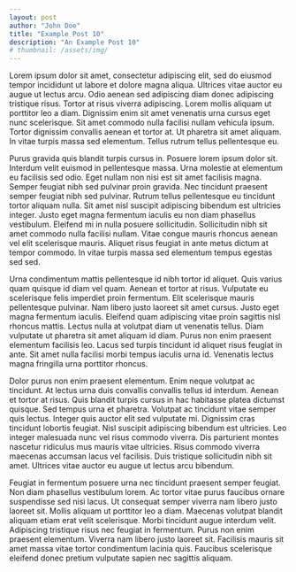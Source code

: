 ```yaml
---
layout: post
author: "John Doe"
title: "Example Post 10"
description: "An Example Post 10"
# thumbnail: /assets/img/
---
```


Lorem ipsum dolor sit amet, consectetur adipiscing elit, sed do eiusmod tempor incididunt ut labore et dolore magna aliqua. Ultrices vitae auctor eu augue ut lectus arcu. Odio aenean sed adipiscing diam donec adipiscing tristique risus. Tortor at risus viverra adipiscing. Lorem mollis aliquam ut porttitor leo a diam. Dignissim enim sit amet venenatis urna cursus eget nunc scelerisque. Sit amet commodo nulla facilisi nullam vehicula ipsum. Tortor dignissim convallis aenean et tortor at. Ut pharetra sit amet aliquam. In vitae turpis massa sed elementum. Tellus rutrum tellus pellentesque eu.

Purus gravida quis blandit turpis cursus in. Posuere lorem ipsum dolor sit. Interdum velit euismod in pellentesque massa. Urna molestie at elementum eu facilisis sed odio. Eget nullam non nisi est sit amet facilisis magna. Semper feugiat nibh sed pulvinar proin gravida. Nec tincidunt praesent semper feugiat nibh sed pulvinar. Rutrum tellus pellentesque eu tincidunt tortor aliquam nulla. Sit amet nisl suscipit adipiscing bibendum est ultricies integer. Justo eget magna fermentum iaculis eu non diam phasellus vestibulum. Eleifend mi in nulla posuere sollicitudin. Sollicitudin nibh sit amet commodo nulla facilisi nullam. Vitae congue mauris rhoncus aenean vel elit scelerisque mauris. Aliquet risus feugiat in ante metus dictum at tempor commodo. In vitae turpis massa sed elementum tempus egestas sed sed.

Urna condimentum mattis pellentesque id nibh tortor id aliquet. Quis varius quam quisque id diam vel quam. Aenean et tortor at risus. Vulputate eu scelerisque felis imperdiet proin fermentum. Elit scelerisque mauris pellentesque pulvinar. Nam libero justo laoreet sit amet cursus. Justo eget magna fermentum iaculis. Eleifend quam adipiscing vitae proin sagittis nisl rhoncus mattis. Lectus nulla at volutpat diam ut venenatis tellus. Diam vulputate ut pharetra sit amet aliquam id diam. Purus non enim praesent elementum facilisis leo. Lacus sed turpis tincidunt id aliquet risus feugiat in ante. Sit amet nulla facilisi morbi tempus iaculis urna id. Venenatis lectus magna fringilla urna porttitor rhoncus.

Dolor purus non enim praesent elementum. Enim neque volutpat ac tincidunt. At lectus urna duis convallis convallis tellus id interdum. Aenean et tortor at risus. Quis blandit turpis cursus in hac habitasse platea dictumst quisque. Sed tempus urna et pharetra. Volutpat ac tincidunt vitae semper quis lectus. Integer quis auctor elit sed vulputate mi. Dignissim cras tincidunt lobortis feugiat. Nisl suscipit adipiscing bibendum est ultricies. Leo integer malesuada nunc vel risus commodo viverra. Dis parturient montes nascetur ridiculus mus mauris vitae ultricies. Risus commodo viverra maecenas accumsan lacus vel facilisis. Duis tristique sollicitudin nibh sit amet. Ultrices vitae auctor eu augue ut lectus arcu bibendum.

Feugiat in fermentum posuere urna nec tincidunt praesent semper feugiat. Non diam phasellus vestibulum lorem. Ac tortor vitae purus faucibus ornare suspendisse sed nisi lacus. Ut consequat semper viverra nam libero justo laoreet sit. Mollis aliquam ut porttitor leo a diam. Maecenas volutpat blandit aliquam etiam erat velit scelerisque. Morbi tincidunt augue interdum velit. Adipiscing tristique risus nec feugiat in fermentum. Purus non enim praesent elementum. Viverra nam libero justo laoreet sit. Facilisis mauris sit amet massa vitae tortor condimentum lacinia quis. Faucibus scelerisque eleifend donec pretium vulputate sapien nec sagittis aliquam.
